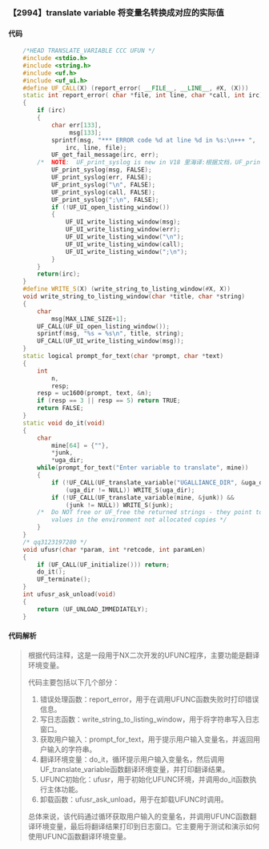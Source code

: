 ### 【2994】translate variable 将变量名转换成对应的实际值

#### 代码

```cpp
    /*HEAD TRANSLATE_VARIABLE CCC UFUN */  
    #include <stdio.h>  
    #include <string.h>  
    #include <uf.h>  
    #include <uf_ui.h>  
    #define UF_CALL(X) (report_error( __FILE__, __LINE__, #X, (X)))  
    static int report_error( char *file, int line, char *call, int irc)  
    {  
        if (irc)  
        {  
            char err[133],  
                 msg[133];  
            sprintf(msg, "*** ERROR code %d at line %d in %s:\n+++ ",  
                irc, line, file);  
            UF_get_fail_message(irc, err);  
        /*  NOTE:  UF_print_syslog is new in V18 里海译:根据文档，UF_print_syslog 是 V18 版本中新增的函数，用于打印系统日志。 */  
            UF_print_syslog(msg, FALSE);  
            UF_print_syslog(err, FALSE);  
            UF_print_syslog("\n", FALSE);  
            UF_print_syslog(call, FALSE);  
            UF_print_syslog(";\n", FALSE);  
            if (!UF_UI_open_listing_window())  
            {  
                UF_UI_write_listing_window(msg);  
                UF_UI_write_listing_window(err);  
                UF_UI_write_listing_window("\n");  
                UF_UI_write_listing_window(call);  
                UF_UI_write_listing_window(";\n");  
            }  
        }  
        return(irc);  
    }  
    #define WRITE_S(X) (write_string_to_listing_window(#X, X))  
    void write_string_to_listing_window(char *title, char *string)  
    {  
        char  
            msg[MAX_LINE_SIZE+1];  
        UF_CALL(UF_UI_open_listing_window());  
        sprintf(msg, "%s = %s\n", title, string);  
        UF_CALL(UF_UI_write_listing_window(msg));  
    }  
    static logical prompt_for_text(char *prompt, char *text)  
    {  
        int  
            n,  
            resp;  
        resp = uc1600(prompt, text, &n);  
        if (resp == 3 || resp == 5) return TRUE;  
        return FALSE;  
    }  
    static void do_it(void)  
    {  
        char  
            mine[64] = {""},  
            *junk,  
            *uga_dir;  
        while(prompt_for_text("Enter variable to translate", mine))  
        {  
            if (!UF_CALL(UF_translate_variable("UGALLIANCE_DIR", &uga_dir)) &&  
                (uga_dir != NULL)) WRITE_S(uga_dir);  
            if (!UF_CALL(UF_translate_variable(mine, &junk)) &&  
                (junk != NULL)) WRITE_S(junk);  
        /*  Do NOT free or UF_free the returned strings - they point to the actual  
            values in the environment not allocated copies */  
        }  
    }  
    /* qq3123197280 */  
    void ufusr(char *param, int *retcode, int paramLen)  
    {  
        if (UF_CALL(UF_initialize())) return;  
        do_it();  
        UF_terminate();  
    }  
    int ufusr_ask_unload(void)  
    {  
        return (UF_UNLOAD_IMMEDIATELY);  
    }

```

#### 代码解析

> 根据代码注释，这是一段用于NX二次开发的UFUNC程序，主要功能是翻译环境变量。
>
> 代码主要包括以下几个部分：
>
> 1. 错误处理函数：report_error，用于在调用UFUNC函数失败时打印错误信息。
> 2. 写日志函数：write_string_to_listing_window，用于将字符串写入日志窗口。
> 3. 获取用户输入：prompt_for_text，用于提示用户输入变量名，并返回用户输入的字符串。
> 4. 翻译环境变量：do_it，循环提示用户输入变量名，然后调用UF_translate_variable函数翻译环境变量，并打印翻译结果。
> 5. UFUNC初始化：ufusr，用于初始化UFUNC环境，并调用do_it函数执行主体功能。
> 6. 卸载函数：ufusr_ask_unload，用于在卸载UFUNC时调用。
>
> 总体来说，该代码通过循环获取用户输入的变量名，并调用UFUNC函数翻译环境变量，最后将翻译结果打印到日志窗口。它主要用于测试和演示如何使用UFUNC函数翻译环境变量。
>
